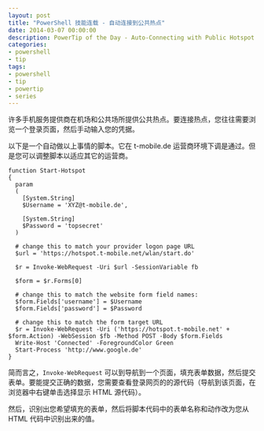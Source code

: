 ```yaml
---
layout: post
title: "PowerShell 技能连载 - 自动连接到公共热点"
date: 2014-03-07 00:00:00
description: PowerTip of the Day - Auto-Connecting with Public Hotspot
categories:
- powershell
- tip
tags:
- powershell
- tip
- powertip
- series
---
```

许多手机服务提供商在机场和公共场所提供公共热点。要连接热点，您往往需要浏览一个登录页面，然后手动输入您的凭据。

以下是一个自动做以上事情的脚本。它在 t-mobile.de 运营商环境下调是通过。但是您可以调整脚本以适应其它的运营商。

    function Start-Hotspot
    {
      param
      (
        [System.String]
        $Username = 'XYZ@t-mobile.de',
        
        [System.String]
        $Password = 'topsecret'
      )
      
      # change this to match your provider logon page URL
      $url = 'https://hotspot.t-mobile.net/wlan/start.do'
    
      $r = Invoke-WebRequest -Uri $url -SessionVariable fb   
      
      $form = $r.Forms[0]
      
      # change this to match the website form field names:
      $form.Fields['username'] = $Username
      $form.Fields['password'] = $Password
      
      # change this to match the form target URL
      $r = Invoke-WebRequest -Uri ('https://hotspot.t-mobile.net' + $form.Action) -WebSession $fb -Method POST -Body $form.Fields
      Write-Host 'Connected' -ForegroundColor Green
      Start-Process 'http://www.google.de' 
    } 

简而言之，`Invoke-WebRequest` 可以到导航到一个页面，填充表单数据，然后提交表单。要能提交正确的数据，您需要查看登录网页的的源代码（导航到该页面，在浏览器中右键单击选择显示 HTML 源代码）。

然后，识别出您希望填充的表单，然后将脚本代码中的表单名称和动作改为您从 HTML 代码中识别出来的值。

<!--本文国际来源：[Auto-Connecting with Public Hotspot](http://community.idera.com/powershell/powertips/b/tips/posts/auto-connecting-with-public-hotspot)-->
